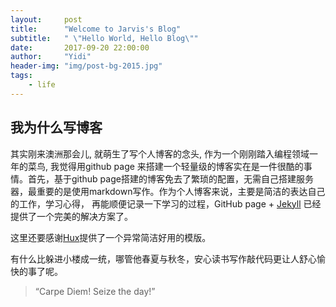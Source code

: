 ```yaml
---
layout:     post
title:      "Welcome to Jarvis's Blog"
subtitle:   " \"Hello World, Hello Blog\""
date:       2017-09-20 22:00:00
author:     "Yidi"
header-img: "img/post-bg-2015.jpg"
tags:
    - life
---
```


## 我为什么写博客

其实刚来澳洲那会儿, 就萌生了写个人博客的念头, 作为一个刚刚踏入编程领域一年的菜鸟, 我觉得用github page 来搭建一个轻量级的博客实在是一件很酷的事情。首先，基于github page搭建的博客免去了繁琐的配置，无需自己搭建服务器，最重要的是使用markdown写作。作为个人博客来说，主要是简洁的表达自己的工作，学习心得， 再能顺便记录一下学习的过程，GitHub page + [Jekyll](https://github.com/mojombo/jekyll) 已经提供了一个完美的解决方案了。

这里还要感谢[Hux](http://huangxuan.me/)提供了一个异常简洁好用的模版。

有什么比躲进小楼成一统，哪管他春夏与秋冬，安心读书写作敲代码更让人舒心愉快的事了呢。



> “Carpe Diem! Seize the day!”

